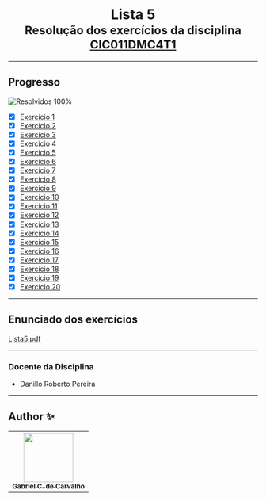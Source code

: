<div align="center">
	<h1>Lista 5
		<br/>
			<sub>Resolução dos exercícios da disciplina
        <a href="https://drive.google.com/file/d/1mEmz9b7F-P5H8EztTPhIl_DUE1SCMIUK/view">CIC011DMC4T1</a>
      </sub>
	</h1>
</div>

---
## Progresso

![Resolvidos 100%](https://progress-bar.xyz/100/?title=Resolvidos)

* [x] [Exercício 1](https://github.com/Gabriel-Ciriaco/Listas-ATP-II/blob/main/Lista%205/Códigos/lista5_ex01.c)
* [x] [Exercício 2](https://github.com/Gabriel-Ciriaco/Listas-ATP-II/blob/main/Lista%205/Códigos/lista5_ex02.c)
* [x] [Exercício 3](https://github.com/Gabriel-Ciriaco/Listas-ATP-II/blob/main/Lista%205/Códigos/lista5_ex03.c)
* [x] [Exercício 4](https://github.com/Gabriel-Ciriaco/Listas-ATP-II/blob/main/Lista%205/Códigos/lista5_ex04.c)
* [x] [Exercício 5](https://github.com/Gabriel-Ciriaco/Listas-ATP-II/blob/main/Lista%205/Códigos/lista5_ex05.c)
* [x] [Exercício 6](https://github.com/Gabriel-Ciriaco/Listas-ATP-II/blob/main/Lista%205/Códigos/lista5_ex06.c)
* [x] [Exercício 7](https://github.com/Gabriel-Ciriaco/Listas-ATP-II/blob/main/Lista%205/Códigos/lista5_ex07.c)
* [x] [Exercício 8](https://github.com/Gabriel-Ciriaco/Listas-ATP-II/blob/main/Lista%205/Códigos/lista5_ex08.c)
* [x] [Exercício 9](https://github.com/Gabriel-Ciriaco/Listas-ATP-II/blob/main/Lista%205/Códigos/lista5_ex09.c)
* [x] [Exercício 10](https://github.com/Gabriel-Ciriaco/Listas-ATP-II/blob/main/Lista%205/Códigos/lista5_ex10.c)
* [x] [Exercício 11](https://github.com/Gabriel-Ciriaco/Listas-ATP-II/blob/main/Lista%205/Códigos/lista5_ex11.c)
* [x] [Exercício 12](https://github.com/Gabriel-Ciriaco/Listas-ATP-II/blob/main/Lista%205/Códigos/lista5_ex12.c)
* [x] [Exercício 13](https://github.com/Gabriel-Ciriaco/Listas-ATP-II/blob/main/Lista%205/Códigos/lista5_ex13.c)
* [x] [Exercício 14](https://github.com/Gabriel-Ciriaco/Listas-ATP-II/blob/main/Lista%205/Códigos/lista5_ex14.c)
* [x] [Exercício 15](https://github.com/Gabriel-Ciriaco/Listas-ATP-II/blob/main/Lista%205/Códigos/lista5_ex15.c)
* [x] [Exercício 16](https://github.com/Gabriel-Ciriaco/Listas-ATP-II/blob/main/Lista%205/Códigos/lista5_ex16.c)
* [x] [Exercício 17](https://github.com/Gabriel-Ciriaco/Listas-ATP-II/blob/main/Lista%205/Códigos/lista5_ex17.c)
* [x] [Exercício 18](https://github.com/Gabriel-Ciriaco/Listas-ATP-II/blob/main/Lista%205/Códigos/lista5_ex18.c)
* [x] [Exercício 19](https://github.com/Gabriel-Ciriaco/Listas-ATP-II/blob/main/Lista%205/Códigos/lista5_ex19.c)
* [x] [Exercício 20](https://github.com/Gabriel-Ciriaco/Listas-ATP-II/blob/main/Lista%205/Códigos/lista5_ex20.c)

---

## Enunciado dos exercícios

[Lista5.pdf](https://github.com/Gabriel-Ciriaco/Listas-ATP-II/blob/main/Lista%205/Enunciados/Lista%205.pdf)

---

### Docente da Disciplina
 * Danillo Roberto Pereira

---

## Author ✨

<table>
	<tr>
		<td align="center">
			<a href="https://github.com/Gabriel-Ciriaco">
				<img src="https://avatars.githubusercontent.com/u/66225865" width="100px;" alt=""/>
				<br>
				<sub>
					<b>Gabriel C. de Carvalho</b>
				</sub>
		</td>
	</tr>
</table>
